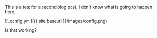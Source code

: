 This is a test for a second blog post. I don't know what is going to happen here.


![_config.yml]({{ site.baseurl }}/images/config.png)

Is that working?
